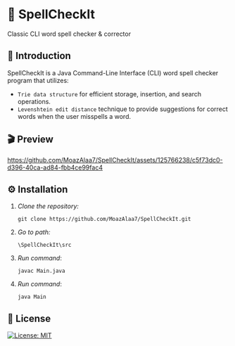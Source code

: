 # 📝 SpellCheckIt
Classic CLI word spell checker &amp; corrector

## 🚀 Introduction
SpellCheckIt is a Java Command-Line Interface (CLI) word spell checker program that utilizes:
- ```Trie data structure``` for efficient storage, insertion, and search operations.
- ```Levenshtein edit distance``` technique to provide suggestions for correct words when the user misspells a word.

## 🎬 Preview


https://github.com/MoazAlaa7/SpellCheckIt/assets/125766238/c5f73dc0-d396-40ca-ad84-fbb4ce99fac4

## ⚙️ Installation
1. _Clone the repository:_
   
   ```git clone https://github.com/MoazAlaa7/SpellCheckIt.git```
2. _Go to path:_

    ```\SpellCheckIt\src```
3. _Run command_:
   
     ```javac Main.java```
4. _Run command_:
   
     ```java Main```

## 📜 License
[![License: MIT](https://img.shields.io/badge/License-MIT-yellow.svg)](https://opensource.org/licenses/MIT)
